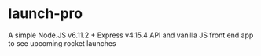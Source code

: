 # launch-pro
A simple Node.JS v6.11.2 + Express v4.15.4 API and vanilla JS front end app to see upcoming rocket launches
